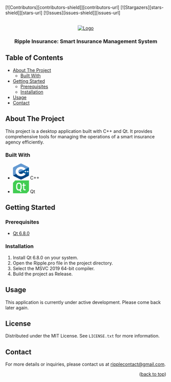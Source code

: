 <!-- Improved compatibility of back to top link: See https://github.com/othneildrew/Best-README-Template/pull/73 -->
<a name="top"></a>

<!-- PROJECT SHIELDS -->
[![Contributors][contributors-shield]][contributors-url]
[![Stargazers][stars-shield]][stars-url]
[![Issues][issues-shield]][issues-url]

<!-- PROJECT LOGO -->
<br />
<div align="center">
  <a href="[https://github.com/Rzouga01/Qt-Project](https://github.com/Rzouga01/Qt-Project)">
    <img src="logo.png" alt="Logo">
  </a>

  <h3 align="center">Ripple Insurance: Smart Insurance Management System</h3>
</div>

<!-- TABLE OF CONTENTS -->
## Table of Contents
- [About The Project](#about-the-project)
  - [Built With](#built-with)
- [Getting Started](#getting-started)
  - [Prerequisites](#prerequisites)
  - [Installation](#installation)
- [Usage](#usage)
- [Contact](#contact)

<!-- ABOUT THE PROJECT -->
## About The Project
This project is a desktop application built with C++ and Qt. It provides comprehensive tools for managing the operations of a smart insurance agency efficiently.

### Built With
- <img src="cpp.png" width="50" height="50"> C++ 
- <img src="qt.png" width="50" height="40"> Qt

<!-- GETTING STARTED -->
## Getting Started

### Prerequisites
- [Qt 6.8.0](https://www.qt.io/download-qt-installer)

### Installation
1. Install Qt 6.8.0 on your system.
2. Open the Ripple.pro file in the project directory.
3. Select the MSVC 2019 64-bit compiler.
4. Build the project as Release.

<!-- USAGE EXAMPLES -->
## Usage
This application is currently under active development. Please come back later again.

<!-- LICENSE -->
## License
Distributed under the MIT License. See `LICENSE.txt` for more information.

<!-- CONTACT -->
## Contact
For more details or inquiries, please contact us at [ripplecontact@gmail.com](mailto:ripplecontact@gmail.com).

<p align="right">(<a href="#top">back to top</a>)</p>
